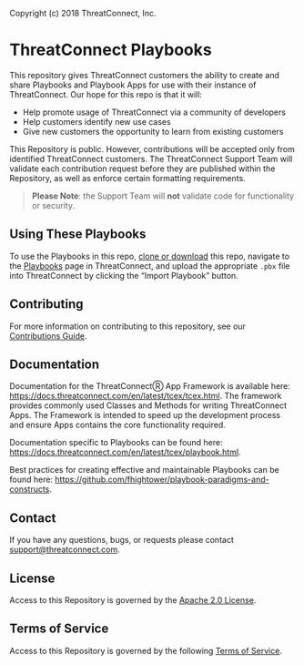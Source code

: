 Copyright (c) 2018 ThreatConnect, Inc.

# ThreatConnect Playbooks

This repository gives ThreatConnect customers the ability to create and share Playbooks and Playbook Apps for use with their instance of ThreatConnect. Our hope for this repo is that it will:

+ Help promote usage of ThreatConnect via a community of developers
+ Help customers identify new use cases
+ Give new customers the opportunity to learn from existing customers

This Repository is public. However, contributions will be accepted only from identified ThreatConnect customers. The ThreatConnect Support Team will validate each contribution request before they are published within the Repository, as well as enforce certain formatting requirements.

> **Please Note**: the Support Team will **not** validate code for functionality or security.

## Using These Playbooks

To use the Playbooks in this repo, [clone or download](https://help.github.com/articles/cloning-a-repository/) this repo, navigate to the [Playbooks](http://kb.threatconnect.com/customer/portal/articles/2744775) page in ThreatConnect, and upload the appropriate `.pbx` file into ThreatConnect by clicking the “Import Playbook” button.

## Contributing

For more information on contributing to this repository, see our [Contributions Guide](https://github.com/ThreatConnect-Inc/threatconnect-playbooks/blob/master/CONTRIBUTING.md).

## Documentation

Documentation for the ThreatConnectⓇ App Framework is available here: https://docs.threatconnect.com/en/latest/tcex/tcex.html. The framework provides commonly used Classes and Methods for writing ThreatConnect Apps. The Framework is intended to speed up the development process and ensure Apps contains the core functionality required.

Documentation specific to Playbooks can be found here: https://docs.threatconnect.com/en/latest/tcex/playbook.html.

Best practices for creating effective and maintainable Playbooks can be found here: https://github.com/fhightower/playbook-paradigms-and-constructs.

## Contact

If you have any questions, bugs, or requests please contact support@threatconnect.com.

## License

Access to this Repository is governed by the [Apache 2.0 License](https://www.apache.org/licenses/LICENSE-2.0).

## Terms of Service

Access to this Repository is governed by the following [Terms of Service](https://github.com/ThreatConnect-Inc/threatconnect-playbooks/blob/master/TOS.md).
